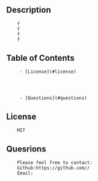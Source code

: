 # <f>

## Description
        f
        f
        f
        f 

## Table of Contents
        
        
        
         - [License](#license)
        
        
        
        
         - [Questions](#questions)
                 

 

 

 

## License
        MIT
         

 

 

 



## Quesrions
        Please feel free to contact: 
        Github:https://github.com//
        Email: